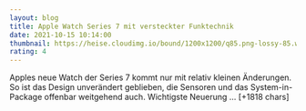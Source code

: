 ```yaml
--- 
layout: blog
title: Apple Watch Series 7 mit versteckter Funktechnik
date: 2021-10-15 10:14:00
thumbnail: https://heise.cloudimg.io/bound/1200x1200/q85.png-lossy-85.webp-lossy-85.foil1/_www-heise-de_/imgs/18/3/1/8/4/5/9/7/Apple_watch-series7_design_09142021-e3065118283cbf3a.jpeg
rating: 4
---
```

Apples neue Watch der Series 7 kommt nur mit relativ kleinen Änderungen. So ist das Design unverändert geblieben, die Sensoren und das System-in-Package offenbar weitgehend auch. Wichtigste Neuerung … [+1818 chars]